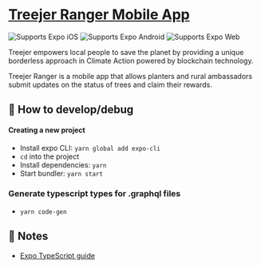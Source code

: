 # [Treejer Ranger Mobile App](https://treejer.com/)

<p>
  <!-- iOS -->
  <img alt="Supports Expo iOS" longdesc="Supports Expo iOS" src="https://img.shields.io/badge/iOS-4630EB.svg?style=flat-square&logo=APPLE&labelColor=999999&logoColor=fff" />
  <!-- Android -->
  <img alt="Supports Expo Android" longdesc="Supports Expo Android" src="https://img.shields.io/badge/Android-4630EB.svg?style=flat-square&logo=ANDROID&labelColor=A4C639&logoColor=fff" />
  <!-- Web -->
  <img alt="Supports Expo Web" longdesc="Supports Expo Web" src="https://img.shields.io/badge/web-4630EB.svg?style=flat-square&logo=GOOGLE-CHROME&labelColor=4285F4&logoColor=fff" />
</p>

Treejer empowers local people to save the planet by providing a unique borderless approach in Climate Action powered by blockchain technology.

Treejer Ranger is a mobile app that allows planters and rural ambassadors submit updates on the status of trees and claim their rewards.

## 🚀 How to develop/debug

#### Creating a new project

- Install expo CLI: `yarn global add expo-cli`
- `cd` into the project
- Install dependencies: `yarn`
- Start bundler: `yarn start`

### Generate typescript types for .graphql files

- `yarn code-gen`

## 📝 Notes

- [Expo TypeScript guide](https://docs.expo.io/versions/latest/guides/typescript/)
